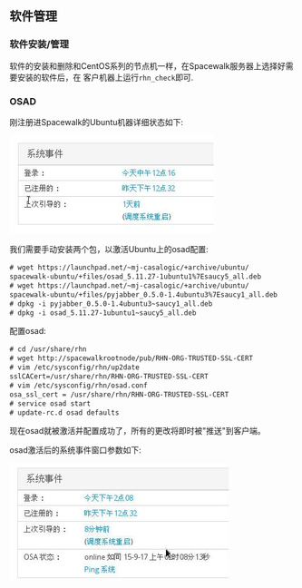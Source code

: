 ## 软件管理

### 软件安装/管理
软件的安装和删除和CentOS系列的节点机一样，在Spacewalk服务器上选择好需要安装的软件后，在
客户机器上运行`rhn_check`即可.    

### OSAD
刚注册进Spacewalk的Ubuntu机器详细状态如下:    

![/images/2015_09_17_12_19_05_360x173.jpg](/images/2015_09_17_12_19_05_360x173.jpg)   

我们需要手动安装两个包，以激活Ubuntu上的osad配置:    

```
# wget https://launchpad.net/~mj-casalogic/+archive/ubuntu/
spacewalk-ubuntu/+files/osad_5.11.27-1ubuntu1%7Esaucy5_all.deb
# wget https://launchpad.net/~mj-casalogic/+archive/ubuntu/
spacewalk-ubuntu/+files/pyjabber_0.5.0-1.4ubuntu3%7Esaucy1_all.deb
# dpkg -i pyjabber_0.5.0-1.4ubuntu3~saucy1_all.deb 
# dpkg -i osad_5.11.27-1ubuntu1~saucy5_all.deb
```

配置osad:    

```
# cd /usr/share/rhn
# wget http://spacewalkrootnode/pub/RHN-ORG-TRUSTED-SSL-CERT
# vim /etc/sysconfig/rhn/up2date
sslCACert=/usr/share/rhn/RHN-ORG-TRUSTED-SSL-CERT
# vim /etc/sysconfig/rhn/osad.conf
osa_ssl_cert = /usr/share/rhn/RHN-ORG-TRUSTED-SSL-CERT
# service osad start
# update-rc.d osad defaults
```

现在osad就被激活并配置成功了，所有的更改将即时被"推送"到客户端。    

osad激活后的系统事件窗口参数如下:    

![/images/2015_09_17_14_09_43_387x206.jpg](/images/2015_09_17_14_09_43_387x206.jpg)   
